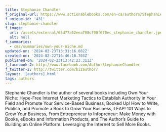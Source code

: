 ```yaml
---
title: Stephanie Chandler
f_original-url: https://www.actionablebooks.com/en-ca/authors/Stephanie-Chandler/
f_unique-id: '431'
slug: stephanie-chandler
f_image:
  url: /assets/external/65d77a52eea708c700f670ec_stephanie_chandler.jpeg
  alt: null
f_summaries:
  - cms/summaries/own-your-niche.md
updated-on: '2024-02-23T13:31:16.082Z'
created-on: '2024-02-22T16:46:10.703Z'
published-on: '2024-02-23T13:42:23.311Z'
f_facebook-2: http://www.facebook.com/AuthorStephanieChandler
f_twitter-2: http://twitter.com/bizauthor/
layout: '[authors].html'
tags: authors
---
```


Stephanie Chandler is the author of several books including Own Your Niche: Hype-Free Internet Marketing Tactics to Establish Authority in Your Field and Promote Your Service-Based Business, Booked Up! How to Write, Publish, and Promote a Book to Grow Your Business, LEAP! 101 Ways to Grow Your Business, From Entrepreneur to Infopreneur: Make Money with Books, eBooks and Information Products, and The Author’s Guide to Building an Online Platform: Leveraging the Internet to Sell More Books.
